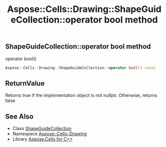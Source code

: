 ﻿---
title: Aspose::Cells::Drawing::ShapeGuideCollection::operator bool method
linktitle: operator bool
second_title: Aspose.Cells for C++ API Reference
description: 'Aspose::Cells::Drawing::ShapeGuideCollection::operator bool method. operator bool() in C++.'
type: docs
weight: 400
url: /cpp/aspose.cells.drawing/shapeguidecollection/operator_bool/
---
## ShapeGuideCollection::operator bool method


operator bool()

```cpp
Aspose::Cells::Drawing::ShapeGuideCollection::operator bool() const
```


## ReturnValue

Returns true if the implementation object is not nullptr. Otherwise, returns false

## See Also

* Class [ShapeGuideCollection](../)
* Namespace [Aspose::Cells::Drawing](../../)
* Library [Aspose.Cells for C++](../../../)

